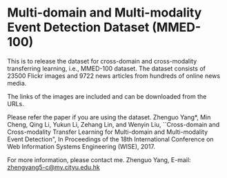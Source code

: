 # Multi-domain and Multi-modality Event Detection Dataset (MMED-100)
This is to release the dataset for cross-domain and cross-modality transferring learning, i.e., MMED-100 dataset. The dataset consists of 23500 Flickr images and 9722 news articles from hundreds of online news media.

The links of the images are included and can be downloaded from the URLs.

Please refer the paper if you are using the dataset.
Zhenguo Yang*, Min Cheng, Qing Li, Yukun Li, Zehang Lin, and Wenyin Liu, ``Cross-domain and Cross-modality Transfer Learning for Multi-domain and Multi-modality Event Detection", In Proceedings of the 18th International Conference on Web Information Systems Engineering (WISE), 2017.

For more information, please contact me. Zhenguo Yang, E-mail: zhengyang5-c@my.cityu.edu.hk

